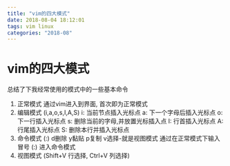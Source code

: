 ```yaml
---
title: "vim的四大模式"
date: 2018-08-04 18:12:01
tags: vim linux
categories: "2018-08"
---
```

# vim的四大模式

总结了下我经常使用的模式中的一些基本命令

1. 正常模式
    通过vim进入到界面, 首次即为正常模式
2. 编辑模式 (i,a,o,s,I,A,S)
    i: 当前节点插入光标点
    a: 下一个字母后插入光标点
    o: 下一行插入光标点
    s: 删除当前的字母,并放置光标插入点
    I: 行首插入光标点
    A: 行尾插入光标点
    S: 删除本行并插入光标点
3. 命令模式 (:) d删除 y黏贴 p复制 v选择-就是视图模式
    通过在正常模式下输入冒号 (:) 进入命令模式
4. 视图模式 (Shift+V 行选择, Ctrl+V 列选择)
    


